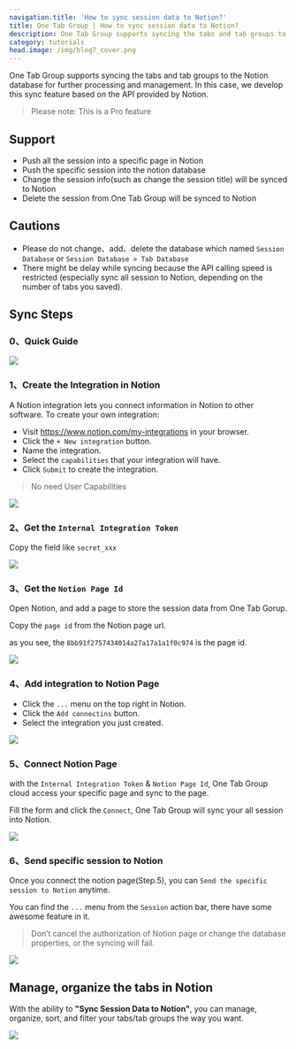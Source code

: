 ```yaml
---
navigation.title: 'How to sync session data to Notion?'
title: One Tab Group | How to sync session data to Notion?
description: One Tab Group supports syncing the tabs and tab groups to the Notion database for further processing and management.
category: tutorials
head.image: /img/blog7_cover.png
---
```


One Tab Group supports syncing the tabs and tab groups to the Notion database for further processing and management. In this case, we develop this sync feature based on the API provided by Notion.

> Please note: This is a Pro feature

## Support

- Push all the session into a specific page in Notion
- Push the specific session into the notion database
- Change the session info(such as change the session title) will be synced to Notion
- Delete the session from One Tab Group will be synced to Notion

## Cautions

- Please do not change、add、delete the database which named `Session Database` or `Session Database > Tab Database`
- There might be delay while syncing because the API calling speed is restricted (especially sync all session to Notion, depending on the number of tabs you saved).

## Sync Steps

### 0、Quick Guide

![](/new_features_01.gif)

### 1、Create the Integration in Notion

A Notion integration lets you connect information in Notion to other software. To create your own integration:

- Visit https://www.notion.com/my-integrations in your browser.
- Click the `+ New integration` button.
- Name the integration.
- Select the `capabilities` that your integration will have.
- Click `Submit` to create the integration.

> No need User Capabilities

![](/img/blog7_1.jpg)

### 2、Get the `Internal Integration Token`

Copy the field like `secret_xxx`

![](/img/blog7_2.jpg)

### 3、Get the `Notion Page Id`

Open Notion, and add a page to store the session data from One Tab Gorup.

Copy the `page id` from the Notion page url.

as you see, the `8bb91f2757434014a27a17a1a1f0c974` is the page id.

![](/img/blog7_3.jpg)

### 4、Add integration to Notion Page

- Click the `...` menu on the top right in Notion.
- Click the `Add connectins` button.
- Select the integration you just created.

![](/img/blog7_4.jpg)

### 5、Connect Notion Page

with the `Internal Integration Token` & `Notion Page Id`, One Tab Group cloud access your specific page and sync to the page.

Fill the form and click the `Connect`, One Tab Group will sync your all session into Notion.

![](/img/blog7_5.jpg)

### 6、Send specific session to Notion

Once you connect the notion page(Step.5), you can `Send the specific session to Notion` anytime.

You can find the `...` menu from the `Session` action bar, there have some awesome feature in it.

> Don’t cancel the authorization of Notion page or change the database properties, or the syncing will fail.

![](/img/blog7_7.jpg)

## Manage, organize the tabs in Notion

With the ability to **"Sync Session Data to Notion"**, you can manage, organize, sort, and filter your tabs/tab groups the way you want.

![](/img/blog7_6.jpg)
